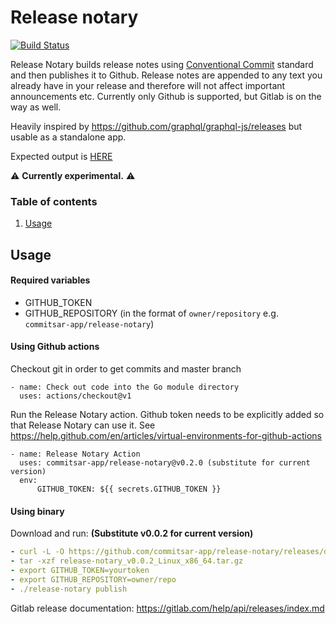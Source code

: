# Release notary

[![Build Status](https://cloud.drone.io/api/badges/commitsar-app/release-notary/status.svg)](https://cloud.drone.io/commitsar-app/release-notary)

Release Notary builds release notes using [Conventional Commit](https://www.conventionalcommits.org/) standard and then publishes it to Github. Release notes are appended to any text you already have in your release and therefore will not affect important announcements etc. Currently only Github is supported, but Gitlab is on the way as well.

Heavily inspired by https://github.com/graphql/graphql-js/releases but usable as a standalone app.

Expected output is [HERE](./expected-output.md)

:warning: **Currently experimental.** :warning:

### Table of contents

1. [Usage](#usage)

## Usage

#### Required variables

- GITHUB_TOKEN
- GITHUB_REPOSITORY (in the format of `owner/repository` e.g. `commitsar-app/release-notary`)

#### Using Github actions

Checkout git in order to get commits and master branch

```
- name: Check out code into the Go module directory
  uses: actions/checkout@v1
```

Run the Release Notary action. Github token needs to be explicitly added so that Release Notary can use it. See https://help.github.com/en/articles/virtual-environments-for-github-actions

```
- name: Release Notary Action
  uses: commitsar-app/release-notary@v0.2.0 (substitute for current version)
  env:
      GITHUB_TOKEN: ${{ secrets.GITHUB_TOKEN }}
```

#### Using binary

Download and run: **(Substitute v0.0.2 for current version)**

```yml
- curl -L -O https://github.com/commitsar-app/release-notary/releases/download/v0.0.2/release-notary_v0.0.2_Linux_x86_64.tar.gz
- tar -xzf release-notary_v0.0.2_Linux_x86_64.tar.gz
- export GITHUB_TOKEN=yourtoken
- export GITHUB_REPOSITORY=owner/repo
- ./release-notary publish
```

Gitlab release documentation: https://gitlab.com/help/api/releases/index.md
